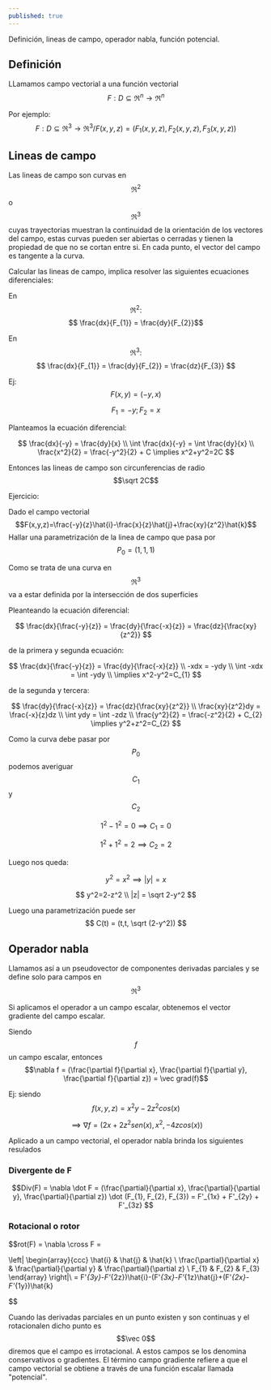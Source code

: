 ```yaml
---
published: true
---
```

Definición, lineas de campo, operador nabla, función potencial.

## Definición

LLamamos campo vectorial a una función vectorial $$F:D \subseteq \Re^n \to \Re^n$$

Por ejemplo: $$F:D \subseteq \Re^3 \to \Re^3 / F(x,y,z)=(F_{1}(x,y,z), F_{2}(x,y,z), F_{3}(x,y,z)) $$


## Lineas de campo

Las lineas de campo son curvas en $$\Re^2$$ o $$\Re^3$$ cuyas trayectorias muestran la continuidad de la orientación de los vectores del campo, estas curvas pueden ser abiertas o cerradas y tienen la propiedad de que no se cortan entre si. En cada punto, el vector del campo es tangente a la curva.

Calcular las lineas de campo, implica resolver las siguientes ecuaciones diferenciales:

En $$\Re^2: $$ $$ \frac{dx}{F_{1}} = \frac{dy}{F_{2}}$$

En $$\Re^3: $$ $$ \frac{dx}{F_{1}} = \frac{dy}{F_{2}} = \frac{dz}{F_{3}} $$

Ej: $$F(x,y) = (-y, x)$$

$$F_{1} = -y; F_{2} = x$$

Planteamos la ecuación diferencial:

$$ \frac{dx}{-y} = \frac{dy}{x}  \\
\int \frac{dx}{-y} = \int \frac{dy}{x} \\
\frac{x^2}{2} = \frac{-y^2}{2} + C
\implies x^2+y^2=2C
$$

Entonces las lineas de campo son circunferencias de radio $$\sqrt 2C$$

Ejercicio:

Dado el campo vectorial $$F(x,y,z)=\frac{-y}{z}\hat{i}-\frac{x}{z}\hat{j}+\frac{xy}{z^2}\hat{k}$$
Hallar una parametrización de la linea de campo que pasa por $$P_{0}=(1,1,1)$$

Como se trata de una curva en $$\Re^3$$ va a estar definida por la intersección de dos superficies

Pleanteando la ecuación diferencial:

$$ \frac{dx}{\frac{-y}{z}} = \frac{dy}{\frac{-x}{z}} = \frac{dz}{\frac{xy}{z^2}} $$

de la primera y segunda ecuación:

$$ \frac{dx}{\frac{-y}{z}} = \frac{dy}{\frac{-x}{z}} \\
-xdx = -ydy \\
\int -xdx = \int -ydy \\
\implies x^2-y^2=C_{1}
$$

de la segunda y tercera:

$$ \frac{dy}{\frac{-x}{z}} = \frac{dz}{\frac{xy}{z^2}} \\
\frac{xy}{z^2}dy = \frac{-x}{z}dz \\
\int ydy = \int -zdz \\
\frac{y^2}{2} = \frac{-z^2}{2} + C_{2}
\implies y^2+z^2=C_{2}
$$

Como la curva debe pasar por $$P_{0}$$ podemos averiguar $$C_{1}$$ y $$C_{2}$$

$$ 1^2-1^2=0 \implies C_{1}=0 $$

$$ 1^2+1^2=2 \implies C_{2}=2 $$

Luego nos queda:

$$y^2=x^2 \implies |y|=x $$

$$ y^2=2-z^2 \\
|z| = \sqrt 2-y^2
$$

Luego una parametrización puede ser $$ C(t) = (t,t, \sqrt (2-y^2)) $$

## Operador nabla

Llamamos así a un pseudovector de componentes derivadas parciales y se define solo para campos en $$\Re^3$$

Si aplicamos el operador a un campo escalar, obtenemos el vector gradiente del campo escalar.

Siendo $$f$$ un campo escalar, entonces $$\nabla f = (\frac{\partial f}{\partial x}, \frac{\partial f}{\partial y}, \frac{\partial f}{\partial z}) = \vec grad(f)$$

Ej: siendo $$f(x,y,z)=x^2y-2z^2cos(x)$$

$$\implies \nabla f = (2x+2z^2sen(x), x^2, -4zcos(x))$$

Aplicado a un campo vectorial, el operador nabla brinda los siguientes resulados

### Divergente de F

$$Div(F) = \nabla \dot F = (\frac{\partial}{\partial x}, \frac{\partial}{\partial y}, \frac{\partial}{\partial z}) \dot (F_{1}, F_{2}, F_{3}) = F'_{1x} + F'_{2y} + F'_{3z} $$

### Rotacional o rotor

$$rot(F) = \nabla \cross F = 

\left| \begin{array}{ccc}
\hat{i} & \hat{j} & \hat{k} \\
\frac{\partial}{\partial x} & \frac{\partial}{\partial y} & \frac{\partial}{\partial z} \\
F_{1} & F_{2} & F_{3} \end{array} \right|\ = F'_{3y}-F'_{2z})\hat{i}-(F'_{3x}-F'_{1z}\hat{j}+(F'_{2x}-F'_{1y})\hat{k}

$$

Cuando las derivadas parciales en un punto existen y son continuas y el rotacionalen dicho punto es $$\vec 0$$ diremos que el campo es irrotacional. A estos campos se los denomina conservativos o gradientes. El término campo gradiente refiere a que el campo vectorial se obtiene a través de una función escalar llamada "potencial".





